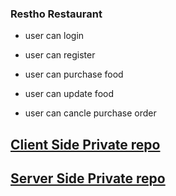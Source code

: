 ### Restho Restaurant

- user can login 

- user can register 

- user can purchase food 

- user can update food

- user can cancle purchase order


## [ Client Side Private repo](https://classroom.github.com/a/AhpcvLRc)

## [ Server Side Private repo](https://restaurant-management-server-phi.vercel.app)